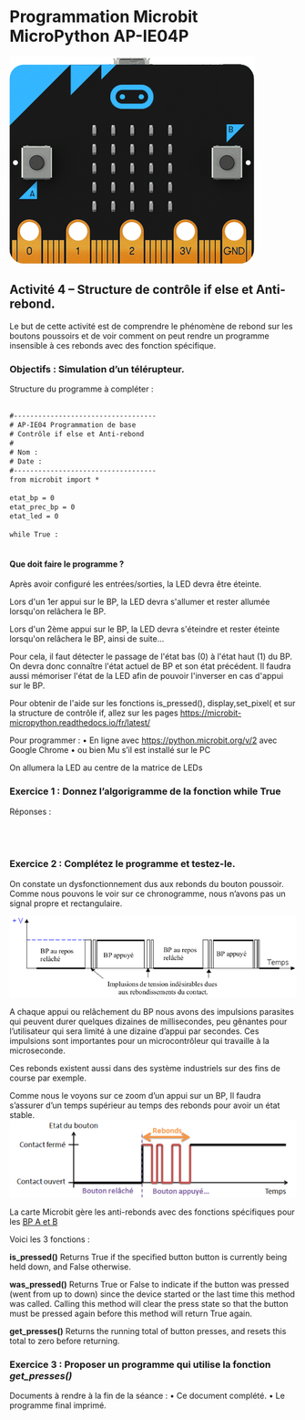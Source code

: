 # Programmation Microbit MicroPython AP-IE04P

![Image microbit](../Images/microbit-front.png)

## Activité 4 – Structure de contrôle if else et Anti-rebond.

Le but de cette activité est de comprendre le phénomène de rebond sur les boutons poussoirs et de voir comment on peut rendre un programme insensible à ces rebonds avec des fonction spécifique.

### Objectifs : Simulation d’un télérupteur.

Structure du programme à compléter :

<pre>
<code>
#-----------------------------------
# AP-IE04 Programmation de base
# Contrôle if else et Anti-rebond
#
# Nom :
# Date :
#-----------------------------------
from microbit import *

etat_bp = 0
etat_prec_bp = 0
etat_led = 0

while True :
</code>
</pre>

#### Que doit faire le programme ?

Après avoir configuré les entrées/sorties, la LED devra être éteinte.

Lors d'un 1er appui sur le BP, la LED devra s'allumer et rester allumée lorsqu'on relâchera le BP.

Lors d'un 2ème appui sur le BP, la LED devra s'éteindre et rester éteinte lorsqu'on relâchera le BP, ainsi de suite...

Pour cela, il faut détecter le passage de l'état bas (0) à l'état haut (1) du BP. On devra donc connaître l'état actuel de BP et son état précédent.
Il faudra aussi mémoriser l'état de la LED afin de pouvoir l'inverser en cas d'appui sur le BP.

Pour obtenir de l'aide sur les fonctions is_pressed(), display,set_pixel( et sur la structure de contrôle if, allez sur les pages https://microbit-micropython.readthedocs.io/fr/latest/

Pour programmer :
    • En ligne avec  https://python.microbit.org/v/2 avec Google Chrome
    • ou bien Mu s’il est installé sur le PC

On allumera la LED au centre de la matrice de LEDs


### Exercice 1 : Donnez l’algorigramme de la fonction while True

Réponses :
<br>
<br>
<br>
<br>

### Exercice 2 : Complétez le programme et testez-le.

On constate un dysfonctionnement dus aux rebonds du bouton poussoir.
Comme nous pouvons le voir sur ce chronogramme, nous n’avons pas un signal propre et rectangulaire.

![BP rebonds](../Images/BP_rebonds.png)

A chaque appui ou relâchement du BP nous avons des impulsions parasites qui peuvent durer quelques dizaines de millisecondes, peu gênantes pour l’utilisateur qui sera limité à une dizaine d’appui par secondes. Ces impulsions sont importantes pour un microcontrôleur qui travaille à la microseconde.

Ces rebonds existent aussi dans des système industriels sur des fins de course par exemple.

Comme nous le voyons sur ce zoom d’un appui sur un BP, Il faudra s’assurer d’un temps supérieur au temps des rebonds pour avoir un état stable.
![Zoom BP rebonds](../Images/BP_rebonds_zoom.png)

La carte Microbit gère les anti-rebonds avec des fonctions spécifiques pour les [BP A et B](
https://microbit-micropython.readthedocs.io/fr/latest/button.html)

Voici les 3 fonctions :

**is_pressed()**
	Returns True if the specified button button is currently being held down, and False otherwise.

**was_pressed()**
Returns True or False to indicate if the button was pressed (went from up to down) since the device started or the last time this method was called. Calling this method will clear the press state so that the button must be pressed again before this method will return True again.

**get_presses()**
	Returns the running total of button presses, and resets this total to zero before returning.

### Exercice 3 : Proposer un programme qui utilise la fonction *get_presses()*

Documents à rendre à la fin de la séance :
    • Ce document complété.
    • Le  programme final imprimé.

